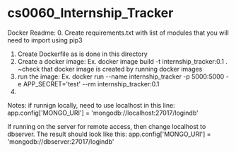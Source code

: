 # cs0060_Internship_Tracker
Docker Readme: 
0. Create requirements.txt with list of modules that you will need to import using pip3
1. Create Dockerfile as is done in this directory
2. Create a docker image: 
Ex. 
docker image build -t internship_tracker:0.1 .
  ~check that docker image is created by running docker images
3. run the image: 
Ex. 
docker run --name internship_tracker -p 5000:5000 -e APP_SECRET='test' --rm internship_tracker:0.1
4.  

Notes: if runnign locally, need to use localhost in this line: 
app.config['MONGO_URI'] = 'mongodb://localhost:27017/logindb'

If running on the server for remote access, then change localhost to dbserver. The result should look like this: 
app.config['MONGO_URI'] = 'mongodb://dbserver:27017/logindb'
